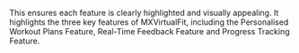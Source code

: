This ensures each feature is clearly highlighted and visually appealing. It highlights the three key features of MXVirtualFit, including the Personalised Workout Plans Feature, Real-Time Feedback Feature and Progress Tracking Feature.
